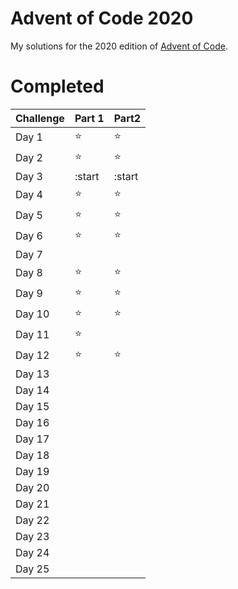 # Advent of Code 2020

My solutions for the 2020 edition of [Advent of Code](!https://adventofcode.com/).

# Completed

| Challenge | Part 1 | Part2 |
|-----------|--------|-------|
| Day 1     | :star: | :star:|
| Day 2     | :star: | :star:|
| Day 3     | :start | :start|
| Day 4     | :star: | :star:|
| Day 5     | :star: | :star:|
| Day 6     | :star: | :star:|
| Day 7     |        |       |
| Day 8     | :star: | :star:|
| Day 9     | :star: | :star:|
| Day 10    | :star: | :star:|
| Day 11    | :star: |      |
| Day 12    | :star: | :star:|
| Day 13    | | |
| Day 14    | | |
| Day 15    | | |
| Day 16    | | |
| Day 17    | | |
| Day 18    | | |
| Day 19    | | |
| Day 20    | | |
| Day 21    | | |
| Day 22    | | |
| Day 23    | | |
| Day 24    | | |
| Day 25    | | |
